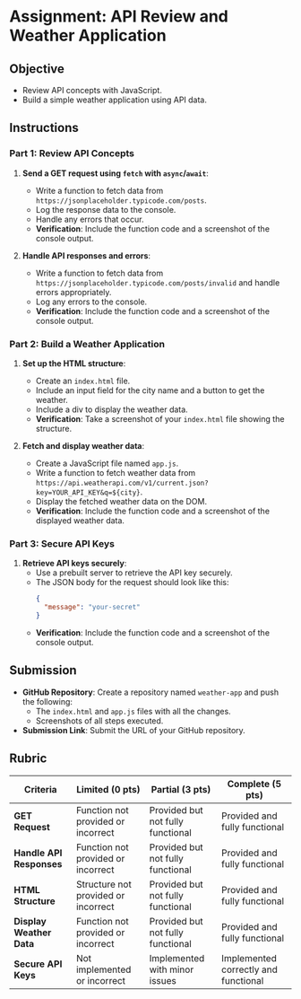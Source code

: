 # Assignment: API Review and Weather Application

## Objective

- Review API concepts with JavaScript.
- Build a simple weather application using API data.

## Instructions

### Part 1: Review API Concepts

1. **Send a GET request using `fetch` with `async`/`await`**:

   - Write a function to fetch data from `https://jsonplaceholder.typicode.com/posts`.
   - Log the response data to the console.
   - Handle any errors that occur.
   - **Verification**: Include the function code and a screenshot of the console output.

2. **Handle API responses and errors**:
   - Write a function to fetch data from `https://jsonplaceholder.typicode.com/posts/invalid` and handle errors appropriately.
   - Log any errors to the console.
   - **Verification**: Include the function code and a screenshot of the console output.

### Part 2: Build a Weather Application

1. **Set up the HTML structure**:

   - Create an `index.html` file.
   - Include an input field for the city name and a button to get the weather.
   - Include a div to display the weather data.
   - **Verification**: Take a screenshot of your `index.html` file showing the structure.

2. **Fetch and display weather data**:
   - Create a JavaScript file named `app.js`.
   - Write a function to fetch weather data from `https://api.weatherapi.com/v1/current.json?key=YOUR_API_KEY&q=${city}`.
   - Display the fetched weather data on the DOM.
   - **Verification**: Include the function code and a screenshot of the displayed weather data.

### Part 3: Secure API Keys

1. **Retrieve API keys securely**:
   - Use a prebuilt server to retrieve the API key securely.
   - The JSON body for the request should look like this:
     ```json
     {
       "message": "your-secret"
     }
     ```
   - **Verification**: Include the function code and a screenshot of the console output.

## Submission

- **GitHub Repository**: Create a repository named `weather-app` and push the following:
  - The `index.html` and `app.js` files with all the changes.
  - Screenshots of all steps executed.
- **Submission Link**: Submit the URL of your GitHub repository.

## Rubric

| Criteria                 | Limited (0 pts)                     | Partial (3 pts)                   | Complete (5 pts)                     |
| ------------------------ | ----------------------------------- | --------------------------------- | ------------------------------------ |
| **GET Request**          | Function not provided or incorrect  | Provided but not fully functional | Provided and fully functional        |
| **Handle API Responses** | Function not provided or incorrect  | Provided but not fully functional | Provided and fully functional        |
| **HTML Structure**       | Structure not provided or incorrect | Provided but not fully functional | Provided and fully functional        |
| **Display Weather Data** | Function not provided or incorrect  | Provided but not fully functional | Provided and fully functional        |
| **Secure API Keys**      | Not implemented or incorrect        | Implemented with minor issues     | Implemented correctly and functional |
